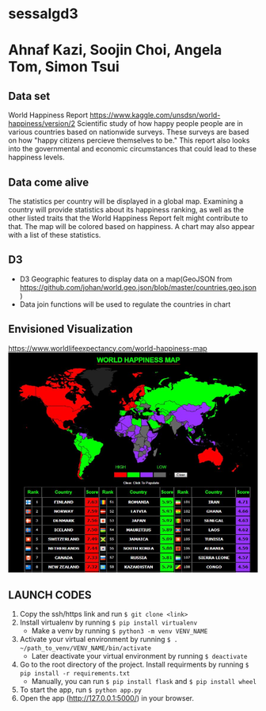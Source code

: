 # sessalgd3

# Ahnaf Kazi, Soojin Choi, Angela Tom, Simon Tsui

## Data set
World Happiness Report
https://www.kaggle.com/unsdsn/world-happiness/version/2
Scientific study of how happy people people are in various countries based on nationwide surveys. These surveys are based on how "happy citizens percieve themselves to be." This report also looks into the governmental and economic circumstances that could lead to these happiness levels.

## Data come alive
The statistics per country will be displayed in a global map. Examining a country will provide statistics about its happiness ranking, as well as the other listed traits that the World Happiness Report felt might contribute to that. The map will be colored based on happiness. A chart may also appear with a list of these statistics.

## D3
- D3 Geographic features to display data on a map(GeoJSON from https://github.com/johan/world.geo.json/blob/master/countries.geo.json)
- Data join functions will be used to regulate the countries in chart

## Envisioned Visualization
https://www.worldlifeexpectancy.com/world-happiness-map
![map](https://github.com/AhnafK/sessalgd3/blob/master/mockup.JPG?raw=true)

## LAUNCH CODES
1. Copy the ssh/https link and run `$ git clone <link>`
2. Install virtualenv by running `$ pip install virtualenv`
   * Make a venv by running `$ python3 -m venv VENV_NAME`
3. Activate your virtual environment by running `$ . ~/path_to_venv/VENV_NAME/bin/activate`
   * Later deactivate your virtual environment by running `$ deactivate`
4. Go to the root directory of the project. Install requirments by running `$ pip install -r requirements.txt`
   * Manually, you can run `$ pip install flask` and `$ pip install wheel`
5. To start the app, run `$ python app.py`
6. Open the app (http://127.0.0.1:5000/) in your browser.
